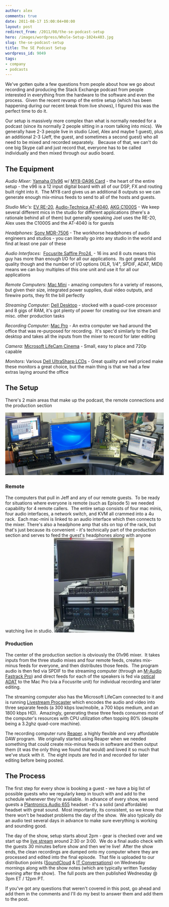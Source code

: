 ```yaml
---
author: alex
comments: true
date: 2011-08-17 15:00:04+00:00
layout: post
redirect_from: /2011/08/the-se-podcast-setup
hero: /images/wordpress/Whole-Setup-1024x403.jpg
slug: the-se-podcast-setup
title: The SE Podcast Setup
wordpress_id: 9049
tags:
- company
- podcasts
---
```


We've gotten quite a few questions from people about how we go about recording and producing the Stack Exchange podcast from people interested in everything from the hardware to the software and even the process.  Given the recent revamp of the entire setup (which has been happening during our recent break from live shows), I figured this was the perfect time to do it.

Our setup is massively more complex than what is normally needed for a podcast (since its normally 2 people sitting in a room talking into mics).  We generally have 2-3 people live in studio (Joel, Alex and maybe 1 guest), plus an additional 2-3 (Jeff, the guest, and sometimes a second guest) who all need to be mixed and recorded separately.   Because of that, we can't do one big Skype call and just record that, everyone has to be called individually and then mixed through our audio board.



## The Equipment



_Audio Mixer:_ [Yamaha 01v96](http://www.yamahaproaudio.com/products/mixers/01v96/index.html) w/ [MY8-DA96 Card](http://www.yamahacommercialaudiosystems.com/product_detail.php?prodID=1070) - the heart of the entire setup - the v96 is a 12 input digital board with all of our DSP, FX and routing built right into it.  The MY8 card gives us an additional 8 outputs so we can generate enough mix-minus feeds to send to all of the hosts and guests.

_Studio Mic's:_ [EV RE-20](http://www.electrovoice.com/product.php?id=91), [Audio-Technica AT-4040](http://www.audio-technica.com/cms/wired_mics/9b6aac05c5aca887/), [AKG C1000S](http://www.akg.com/site/products/powerslave,id,759,pid,759,nodeid,2,_language,EN.html) - We keep several different mics in the studio for different applications (there's a rationale behind all of them) but generally speaking Joel uses the RE-20, Alex uses the C1000S and the AT-4040 is for guests

_Headphones:_ [Sony MDR-7506](http://pro.sony.com/bbsc/ssr/product-MDR7506/) - The workhorse headphones of audio engineers and studios - you can literally go into any studio in the world and find at least one pair of these

_Audio Interfaces:_  [Focusrite Saffire Pro24 ](http://www.focusrite.com/products/audio_interfaces/saffire_pro_24/) - 16 ins and 8 outs means this guy has more than enough I/O for all our applications.  Its got great build quality though and the number of I/O options (XLR, 1/4", SPDIF, ADAT, MIDI) means we can buy multiples of this one unit and use it for all our applications

_Remote Computers:_ [Mac Mini](http://www.apple.com/macmini/) - amazing computers for a variety of reasons, but given their size, integrated power supplies, dual video outputs, and firewire ports, they fit the bill perfectly

_Streaming Computer:_ [Dell Desktop](http://www.dell.com) - stocked with a quad-core processor and 8 gigs of RAM, it's got plenty of power for creating our live stream and misc. other production tasks

_Recording Computer:_ [Mac Pro](http://www.apple.com/macpro/) - An extra computer we had around the office that was re-purposed for recording.  It's spec'd similarly to the Dell desktop and takes all the inputs from the mixer to record for later editing

_Camera:_ [Microsoft LifeCam Cinema](http://www.microsoft.com/hardware/en-us/p/lifecam-cinema) - Small, easy to place and 720p capable

_Monitors_: Various [Dell UltraSharp LCDs](http://www.dell.com/content/topics/topic.aspx/global/products/landing/en/ultrasharpmonitor?c=us&l=en&cs=04) - Great quality and well priced make these monitors a great choice, but the main thing is that we had a few extras laying around the office



## The Setup



There's 2 main areas that make up the podcast, the remote connections and the production section

[![](/images/wordpress/Whole-Setup-1024x403.jpg)](/images/wordpress/Whole-Setup.jpg)[
](http://blog.stackoverflow.com/wp-content/uploads/Whole-Setup.jpg)



### Remote



The computers that pull in Jeff and any of our remote guests.  To be ready for situations where everyone is remote (such as Episode 5) we needed capability for 4 remote callers.  The entire setup consists of four mac minis, four audio interfaces, a network switch, and KVM all crammed into a 4u rack.  Each mac-mini is linked to an audio interface which then connects to the mixer.
There's also a headphone amp that sits on top of the rack, but that's just because its convenient - it's technically part of the production section and serves to feed the guest's headphones along with anyone watching live in studio.
[![](/images/wordpress/Remote-Unit-255x300.jpg)](/images/wordpress/Remote-Unit.jpg)





### Production



The center of the production section is obviously the 01v96 mixer.  It takes inputs from the three studio mixes and four remote feeds, creates mix-minus feeds for everyone, and then distributes those feeds.  The program audio is then fed via SPDIF to the streaming computer (through an [M-Audio Fastrack Pro](http://www.m-audio.com/products/en_us/FastTrackPro.html)) and direct feeds for each of the speakers is fed via [optical ADAT](http://en.wikipedia.org/wiki/ADAT_Lightpipe) to the Mac Pro (via a Focusrite unit) for individual recording and later editing.

The streaming computer also has the Microsoft LifeCam connected to it and is running [Livestream Procaster](http://www.livestream.com/platform/procaster) which encodes the audio and video into three separate feeds (a 300 kbps low/mobile, a 700 kbps medium, and an 1800 kbps HD).  Amazingly, generating these three feeds consumes most of the computer's resources with CPU utilization often topping 80% (despite being a 3.2ghz quad-core machine).

The recording computer runs [Reaper](http://www.reaper.fm/). a highly flexible and very affordable DAW program.  We originally started using Reaper when we needed something that could create mix-minus feeds in software and then output them (it was the only thing we found that would) and loved it so much that we've stuck with it.  The eight inputs are fed in and recorded for later editing before being posted.



## The Process



The first step for every show is booking a guest - we have a big list of possible guests who we regularly keep in touch with and add to the schedule whenever they're available.  In advance of every show, we send guests a [Plantronics Audio 655](http://www.amazon.com/Plantronics-Audio-655-USB-Multimedia/dp/B001SEQN3K/ref=cm_cr_pr_product_top) headset - it's a solid (and affordable) headset with great sound.  Most importantly, its consistent, so we know that there won't be headset problems the day of the show.  We also typically do an audio test several days in advance to make sure everything is working and sounding good.

The day of the show, setup starts about 2pm - gear is checked over and we start up the [live stream](http://www.livestream.com/stackexchange) around 2:30 or 3:00.  We do a final audio check with the guests 30 minutes before show and then we're live!  After the show ends, the clean recordings are dumped onto my computer where they are processed and edited into the final episode.  That file is uploaded to our distribution points ([SoundCloud](http://soundcloud.com/stack-exchange) & [IT Conversations](http://itc.conversationsnetwork.org/series/stackexchange.html)) on Wednesday mornings along with the show notes (which are typically written Tuesday evening after the show).  The full posts are then published Wednesday @ 3pm ET / 12pm PT.

If you've got any questions that weren't covered in this post, go ahead and add them in the comments and I'll do my best to answer them and add them to the post.
